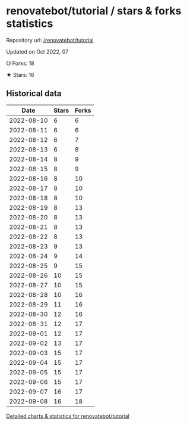 # renovatebot/tutorial / stars & forks statistics

Repository url: [/renovatebot/tutorial](https://github.com/renovatebot/tutorial)

Updated on Oct 2022, 07

☋ Forks: 18

★ Stars: 16

## Historical data
| Date | Stars | Forks |
|------|-------|-------|
| 2022-08-10 | 6 | 6 | 
| 2022-08-11 | 6 | 6 | 
| 2022-08-12 | 6 | 7 | 
| 2022-08-13 | 6 | 8 | 
| 2022-08-14 | 8 | 9 | 
| 2022-08-15 | 8 | 9 | 
| 2022-08-16 | 8 | 10 | 
| 2022-08-17 | 8 | 10 | 
| 2022-08-18 | 8 | 10 | 
| 2022-08-19 | 8 | 13 | 
| 2022-08-20 | 8 | 13 | 
| 2022-08-21 | 8 | 13 | 
| 2022-08-22 | 8 | 13 | 
| 2022-08-23 | 9 | 13 | 
| 2022-08-24 | 9 | 14 | 
| 2022-08-25 | 9 | 15 | 
| 2022-08-26 | 10 | 15 | 
| 2022-08-27 | 10 | 15 | 
| 2022-08-28 | 10 | 16 | 
| 2022-08-29 | 11 | 16 | 
| 2022-08-30 | 12 | 16 | 
| 2022-08-31 | 12 | 17 | 
| 2022-09-01 | 12 | 17 | 
| 2022-09-02 | 13 | 17 | 
| 2022-09-03 | 15 | 17 | 
| 2022-09-04 | 15 | 17 | 
| 2022-09-05 | 15 | 17 | 
| 2022-09-06 | 15 | 17 | 
| 2022-09-07 | 16 | 17 | 
| 2022-09-08 | 16 | 18 | 


[Detailed charts & statistics for renovatebot/tutorial](https://reviewgithub.com/rep/renovatebot/tutorial)
